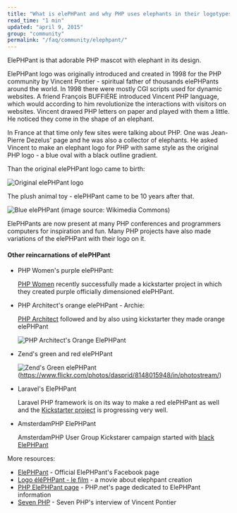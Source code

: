 ```yaml
---
title: "What is elePHPant and why PHP uses elephants in their logotypes?"
read_time: "1 min"
updated: "april 9, 2015"
group: "community"
permalink: "/faq/community/elephpant/"
---
```


ElePHPant is that adorable PHP mascot with elephant in its design.

ElePHPant logo was originally introduced and created in 1998 for the PHP community by Vincent Pontier - spiritual father of
thousands elePHPants around the world. In 1998 there were mostly CGI scripts used for dynamic websites. A friend François BUFFIÈRE
introduced Vincent PHP language, which would according to him revolutionize the interactions with visitors on websites. Vincent
drawed PHP letters on paper and played with them a little. He noticed they come in the shape of an elephant.

In France at that time only few sites were talking about PHP. One was Jean-Pierre Dezelus' page and he was also a collector of elephants.
He asked Vincent to make an elephant logo for PHP with same style as the original PHP logo - a blue oval with a black outline gradient.

Than the original elePHPant logo came to birth:

![Original elePHPant logo](https://raw.githubusercontent.com/wwphp-fb/php-resources/master/images/elephpant.png "Original elePHPant logo")

The plush animal toy - elePHPant came to be 10 years after that.

![Blue elePHPant](http://upload.wikimedia.org/wikipedia/commons/b/bf/ElePHPant_studying_notes_from_SugarCon_2007.jpg "Blue ElePHPant")
(image source: Wikimedia Commons)

ElePHPants are now present at many PHP conferences and programmers computers for inspiration and fun. Many PHP projects have also made variations
of the elePHPant with their logo on it.

#### Other reincarnations of elePHPant

* PHP Women's purple elePHPant:

  [PHP Women](http://phpwomen.org/) recently successfully made a kickstarter project in which they created purple officially dimensioned elePHPant.

* PHP Architect's orange elePHPant - Archie:

  [PHP Architect](http://www.phparch.com/) followed and by also using kickstarter they made orange elePHPant

  ![PHP Architect's Orange ElePHPant](https://raw.githubusercontent.com/wwphp-fb/php-resources/master/images/elephpant-archie.png "PHP Architect's elePHPant Archie")

* Zend's green and red elePHPant

  ![Zend's Green elePHPant](https://c1.staticflickr.com/9/8186/8148015948_22c4bf6e53_b.jpg)
  (https://www.flickr.com/photos/dasprid/8148015948/in/photostream/)

* Laravel's ElePHPant

  Laravel PHP framework is on its way to make a red elePHPant as well and the [Kickstarter project](https://www.kickstarter.com/projects/1560940280/laravel-elephpant)
  is progressing very well.

* AmsterdamPHP ElePHPant

  AmsterdamPHP User Group Kickstarer campaign started with [black ElePHPant](https://www.kickstarter.com/projects/rdohms/the-amsterdamphp-elephpant)

More resources:

* [ElePHPant](https://www.facebook.com/pages/elePHPant-Official/774704769242207) - Official ElePHPant's Facebook page
* [Logo éléPHPant - le film](http://www.elroubio.net/naissance_elephpant.php) - a movie about elephpant creation
* [PHP ElePHPant page](http://php.net/elephpant.php) - PHP.net's page dedicated to ElePHPant information
* [Seven PHP](http://7php.com/elephpant/#A_Small_Intro_PHP_The_PHP_Community) - Seven PHP's interview of Vincent Pontier
